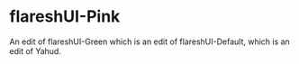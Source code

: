 # flareshUI-Pink

An edit of flareshUI-Green which is an edit of flareshUI-Default, which is an edit of Yahud.
